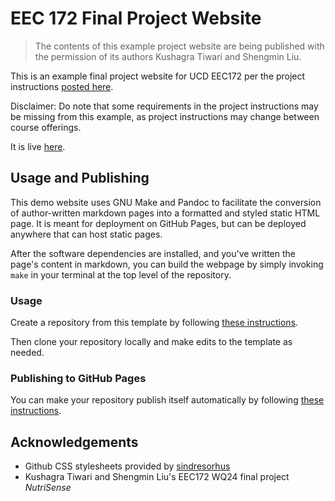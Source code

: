 # EEC 172 Final Project Website

> The contents of this example project website are being published with the
> permission of its authors Kushagra Tiwari and Shengmin Liu.

This is an example final project website for UCD EEC172 per the project
instructions [posted here](https://ucd-eec172.github.io/labs/project.html).

Disclaimer: Do note that some requirements in the project instructions may be 
missing from this example, as project instructions may change between course 
offerings.

It is live [here](https://ucd-eec172.github.io/project-website-example/).


## Usage and Publishing

This demo website uses GNU Make and Pandoc to facilitate the conversion of 
author-written markdown pages into a formatted and styled static HTML page.
It is meant for deployment on GitHub Pages, but can be deployed anywhere
that can host static pages.

After the software dependencies are installed, and you've written the page's
content in markdown, you can build the webpage by simply invoking `make` 
in your terminal at the top level of the repository.

### Usage

Create a repository from this template by following [these instructions](https://docs.github.com/en/repositories/creating-and-managing-repositories/creating-a-repository-from-a-template).

Then clone your repository locally and make edits to the template as needed.

### Publishing to GitHub Pages

You can make your repository publish itself automatically by following 
[these instructions](https://docs.github.com/en/pages/getting-started-with-github-pages/creating-a-github-pages-site).




## Acknowledgements

- Github CSS stylesheets provided by [sindresorhus](https://github.com/sindresorhus/github-markdown-css)
- Kushagra Tiwari and Shengmin Liu's EEC172 WQ24 final project *NutriSense*

